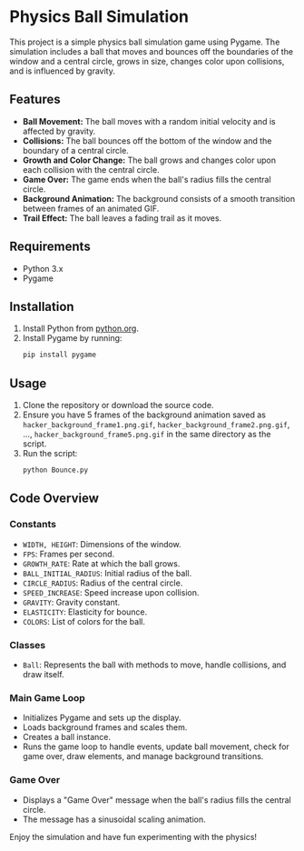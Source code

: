 # Physics Ball Simulation

This project is a simple physics ball simulation game using Pygame. The simulation includes a ball that moves and bounces off the boundaries of the window and a central circle, grows in size, changes color upon collisions, and is influenced by gravity.

## Features

- **Ball Movement:** The ball moves with a random initial velocity and is affected by gravity.
- **Collisions:** The ball bounces off the bottom of the window and the boundary of a central circle.
- **Growth and Color Change:** The ball grows and changes color upon each collision with the central circle.
- **Game Over:** The game ends when the ball's radius fills the central circle.
- **Background Animation:** The background consists of a smooth transition between frames of an animated GIF.
- **Trail Effect:** The ball leaves a fading trail as it moves.

## Requirements

- Python 3.x
- Pygame

## Installation

1. Install Python from [python.org](https://www.python.org/).
2. Install Pygame by running:
    ```sh
    pip install pygame
    ```

## Usage

1. Clone the repository or download the source code.
2. Ensure you have 5 frames of the background animation saved as `hacker_background_frame1.png.gif`, `hacker_background_frame2.png.gif`, ..., `hacker_background_frame5.png.gif` in the same directory as the script.
3. Run the script:
    ```sh
    python Bounce.py
    ```

## Code Overview

### Constants

- `WIDTH, HEIGHT`: Dimensions of the window.
- `FPS`: Frames per second.
- `GROWTH_RATE`: Rate at which the ball grows.
- `BALL_INITIAL_RADIUS`: Initial radius of the ball.
- `CIRCLE_RADIUS`: Radius of the central circle.
- `SPEED_INCREASE`: Speed increase upon collision.
- `GRAVITY`: Gravity constant.
- `ELASTICITY`: Elasticity for bounce.
- `COLORS`: List of colors for the ball.

### Classes

- `Ball`: Represents the ball with methods to move, handle collisions, and draw itself.

### Main Game Loop

- Initializes Pygame and sets up the display.
- Loads background frames and scales them.
- Creates a ball instance.
- Runs the game loop to handle events, update ball movement, check for game over, draw elements, and manage background transitions.

### Game Over

- Displays a "Game Over" message when the ball's radius fills the central circle.
- The message has a sinusoidal scaling animation.

Enjoy the simulation and have fun experimenting with the physics!
